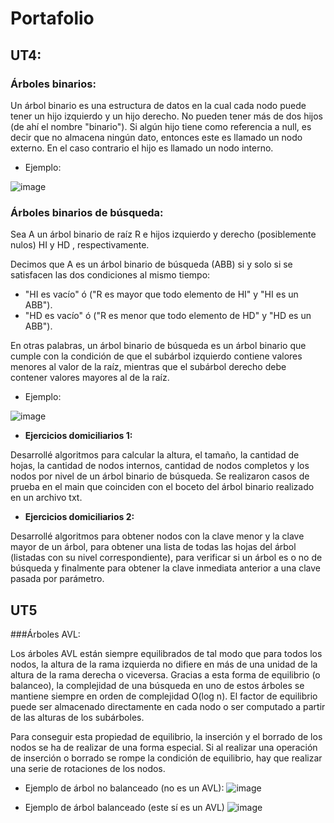 # Portafolio

## UT4:


### Árboles binarios:

Un árbol binario es una estructura de datos en la cual cada nodo puede tener un hijo izquierdo y un hijo derecho. No pueden tener más de dos hijos (de ahí el nombre "binario"). Si algún hijo tiene como referencia a null, es decir que no almacena ningún dato, entonces este es llamado un nodo externo. En el caso contrario el hijo es llamado un nodo interno. 

* Ejemplo:

![image](https://user-images.githubusercontent.com/69222919/170954489-cd745a73-744b-459a-8725-47b7d3bc16bd.png)


### Árboles binarios de búsqueda:

Sea A un árbol binario de raíz R e hijos izquierdo y derecho (posiblemente nulos) HI y HD , respectivamente.

Decimos que A es un árbol binario de búsqueda (ABB) si y solo si se satisfacen las dos condiciones al mismo tiempo:

* "HI es vacío" ó ("R es mayor que todo elemento de HI" y "HI es un ABB").
* "HD es vacío" ó ("R es menor que todo elemento de HD" y "HD es un ABB").

En otras palabras, un árbol binario de búsqueda es un árbol binario que cumple con la condición de que el subárbol izquierdo contiene valores menores al valor de la raíz, mientras que el subárbol derecho debe contener valores mayores al de la raíz.

* Ejemplo: 

![image](https://user-images.githubusercontent.com/69222919/170955780-de571f5a-616a-4a3d-b855-410bb68d2bac.png)

* **Ejercicios domiciliarios 1:**

Desarrollé algoritmos para calcular la altura, el tamaño, la cantidad de hojas, la cantidad de nodos internos, cantidad de nodos completos y los nodos por nivel de un árbol binario de búsqueda.
Se realizaron casos de prueba en el main que coinciden con el boceto del árbol binario realizado en un archivo txt.

* **Ejercicios domiciliarios 2:**

Desarrollé algoritmos para obtener nodos con la clave menor y la clave mayor de un árbol, para obtener una lista de todas las hojas del árbol (listadas con su nivel correspondiente), para verificar si un árbol es o no de búsqueda y finalmente para obtener la clave inmediata anterior a una clave pasada por parámetro. 


## UT5


###Árboles AVL:

Los árboles AVL están siempre equilibrados de tal modo que para todos los nodos, la altura de la rama izquierda no difiere en más de una unidad de la altura de la rama derecha o viceversa. Gracias a esta forma de equilibrio (o balanceo), la complejidad de una búsqueda en uno de estos árboles se mantiene siempre en orden de complejidad O(log n). El factor de equilibrio puede ser almacenado directamente en cada nodo o ser computado a partir de las alturas de los subárboles.

Para conseguir esta propiedad de equilibrio, la inserción y el borrado de los nodos se ha de realizar de una forma especial. Si al realizar una operación de inserción o borrado se rompe la condición de equilibrio, hay que realizar una serie de rotaciones de los nodos.


* Ejemplo de árbol no balanceado (no es un AVL):
![image](https://user-images.githubusercontent.com/69222919/175974555-2269a86b-5595-4de5-b004-df2c75c3ab30.png)

* Ejemplo de árbol balanceado (este sí es un AVL)
![image](https://user-images.githubusercontent.com/69222919/175974704-a985d409-411e-4446-be0f-bd01cc8d4a87.png)
